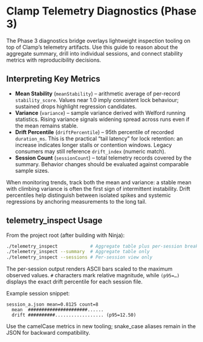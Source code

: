 # Clamp Telemetry Diagnostics (Phase 3)

The Phase 3 diagnostics bridge overlays lightweight inspection tooling on top of Clamp’s telemetry artifacts. Use this guide to reason about the aggregate summary, drill into individual sessions, and connect stability metrics with reproducibility decisions.

## Interpreting Key Metrics

- **Mean Stability** (`meanStability`) – arithmetic average of per-record `stability_score`. Values near 1.0 imply consistent lock behaviour; sustained drops highlight regression candidates.
- **Variance** (`variance`) – sample variance derived with Welford running statistics. Rising variance signals widening spread across runs even if the mean remains stable.
- **Drift Percentile** (`driftPercentile`) – 95th percentile of recorded `duration_ms`. This is the practical “tail latency” for lock retention: an increase indicates longer stalls or contention windows. Legacy consumers may still reference `drift_index` (numeric match).
- **Session Count** (`sessionCount`) – total telemetry records covered by the summary. Behavior changes should be evaluated against comparable sample sizes.

When monitoring trends, track both the mean and variance: a stable mean with climbing variance is often the first sign of intermittent instability. Drift percentiles help distinguish between isolated spikes and systemic regressions by anchoring measurements to the long tail.

## telemetry_inspect Usage

From the project root (after building with Ninja):

```bash
./telemetry_inspect            # Aggregate table plus per-session breakdown
./telemetry_inspect --summary  # Aggregate table only
./telemetry_inspect --sessions # Per-session view only
```

The per-session output renders ASCII bars scaled to the maximum observed values. `#` characters mark relative magnitude, while `(p95=…)` displays the exact drift percentile for each session file.

Example session snippet:

```
session_a.json mean=0.8125 count=8
  mean  ######################......
  drift ##########.................. (p95=12.50)
```

Use the camelCase metrics in new tooling; snake_case aliases remain in the JSON for backward compatibility.
